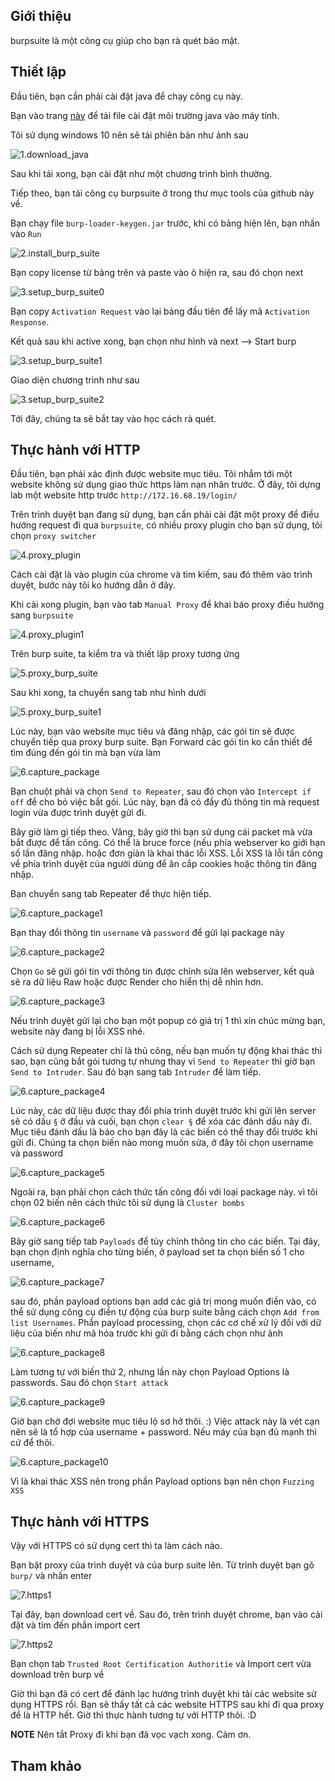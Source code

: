 ## Giới thiệu

burpsuite là một công cụ giúp cho bạn rà quét bảo mật.

## Thiết lập

Đầu tiên, bạn cần phải cài đặt java để chạy công cụ này.

Bạn vào trang [này](http://www.oracle.com/technetwork/java/javase/downloads/jdk8-downloads-2133151.html)  để tải file cài đặt môi trường java vào máy tính.

Tôi sử dụng windows 10 nên sẽ tải phiên bản như ảnh sau

![1.download_java](/images/1.download_java.png)

Sau khi tải xong, bạn cài đặt như một chương trình bình thường.

Tiếp theo, bạn tải công cụ burpsuite ở trong thư mục tools của github này về.

Bạn chạy file `burp-loader-keygen.jar` trước, khi có bảng hiện lên, bạn nhấn vào `Run`

![2.install_burp_suite](/images/2.install_burp_suite.png)

Bạn copy license từ bảng trên và paste vào ô hiện ra, sau đó chọn next

![3.setup_burp_suite0](/images/3.setup_burp_suite0.png)

Bạn copy `Activation Request` vào lại bảng đầu tiên để lấy mã `Activation Response`.

Kết quả sau khi active xong, bạn chọn như hình và next --> Start burp

![3.setup_burp_suite1](/images/3.setup_burp_suite1.png)

Giao diện chương trình như sau

![3.setup_burp_suite2](/images/3.setup_burp_suite2.png)

Tới đây, chúng ta sẽ bắt tay vào học cách rà quét.

## Thực hành với HTTP

Đầu tiên, bạn phải xác định được website mục tiêu. Tôi nhắm tới một website không sử dụng giao thức https làm nạn nhân trước. Ở đây, tôi dựng lab một website http 
trước `http://172.16.68.19/login/`

Trên trình duyệt bạn đang sử dụng, bạn cần phải cài đặt một proxy để điều hướng request đi qua `burpsuite`, có nhiều proxy plugin cho bạn sử dụng, tôi chọn `proxy switcher`

![4.proxy_plugin](/images/4.proxy_plugin.png)

Cách cài đặt là vào plugin của chrome và tìm kiếm, sau đó thêm vào trình duyệt, bước này tôi ko hướng dẫn ở đây.

Khi cài xong plugin, bạn vào tab `Manual Proxy` để khai báo proxy điều hướng sang `burpsuite`

![4.proxy_plugin1](/images/4.proxy_plugin1.png)

Trên burp suite, ta kiểm tra và thiết lập proxy tương ứng 

![5.proxy_burp_suite](/images/5.proxy_burp_suite.png)

Sau khi xong, ta chuyển sang tab như hình dưới

![5.proxy_burp_suite1](/images/5.proxy_burp_suite1.png)

Lúc này, bạn vào website mục tiêu và đăng nhập, các gói tin sẽ được chuyển tiếp qua proxy burp suite. Bạn Forward các gói tin ko cần thiết để tìm đúng đến gói tin mà 
bạn vừa làm

![6.capture_package](/images/6.capture_package.png)

Bạn chuột phải và chọn `Send to Repeater`, sau đó chọn vào `Intercept if off` để cho bỏ việc bắt gói. Lúc này, bạn đã có đầy đủ thông tin mà request login vừa được trình duyệt gửi đi.

Bây giờ làm gì tiếp theo. Vâng, bây giờ thì bạn sử dụng cái packet mà vừa bắt được để tấn công. Có thể là bruce force (nếu phía webserver ko giới hạn số lần đăng nhập. hoặc 
đơn giản là khai thác lỗi XSS. Lỗi XSS là lỗi tấn công về phía trình duyệt của người dùng để ăn cắp cookies hoặc thông tin đăng nhập.

Bạn chuyển sang tab Repeater để thực hiện tiếp.

![6.capture_package1](/images/6.capture_package1.png)

Bạn thay đổi thông tin `username` và `password` để gửi lại package này

![6.capture_package2](/images/6.capture_package2.png)

Chọn `Go` sẽ gửi gói tin với thông tin được chỉnh sửa lên webserver, kết quả sẽ ra dữ liệu Raw hoặc được Render cho hiển thị dễ nhìn hơn.

![6.capture_package3](/images/6.capture_package3.png)

Nếu trình duyệt gửi lại cho bạn một popup có giá trị 1 thì xin chúc mừng bạn, website này đang bị lỗi XSS nhé. 

Cách sử dụng Repeater chỉ là thủ công, nếu bạn muốn tự động khai thác thì sao, bạn cũng bắt gói tương tự nhưng thay vì `Send to Repeater` thì giờ bạn `Send to Intruder`. Sau 
đó bạn sang tab `Intruder` để làm tiếp.

![6.capture_package4](/images/6.capture_package4.png)

Lúc này, các dữ liệu được thay đổi phía trình duyệt trước khi gửi lên server sẽ có dấu `§` ở đầu và cuối, bạn chọn `clear §` để xóa các đánh dấu này đi. Mục tiêu đánh dấu là 
báo cho bạn đây là các biến có thể thay đổi trước khi gửi đi. Chúng ta chọn biến nào mong muốn sửa, ở đây tôi chọn username và password

![6.capture_package5](/images/6.capture_package5.png)

Ngoài ra, bạn phải chọn cách thức tấn công đối với loại package này. vì tôi chọn 02 biến nên cách thức tôi sử dụng là `Cluster bombs`

![6.capture_package6](/images/6.capture_package6.png)

Bây giờ sang tiếp tab `Payloads` để tùy chỉnh thông tin cho các biến. Tại đây, bạn chọn định nghĩa cho từng biến, ở payload set ta chọn biến số 1 cho username, 

![6.capture_package7](/images/6.capture_package7.png)

sau đó, phần payload options bạn add các giá trị mong muốn điền vào, có thể sử dụng công cụ điền tự động của burp suite bằng cách chọn `Add from list Usernames`. 
Phần payload processing, chọn các cơ chế xử lý đối với dữ liệu của biến như mã hóa trước khi gửi đi bằng cách chọn như ảnh

![6.capture_package8](/images/6.capture_package8.png)

Làm tương tự với biến thứ 2, nhưng lần này chọn Payload Options là passwords. Sau đó chọn `Start attack`

![6.capture_package9](/images/6.capture_package9.png)

Giờ bạn chờ đợi website mục tiêu lộ sơ hở thôi. :) Việc attack này là vét cạn nên sẽ là tổ hợp của username + password. Nếu máy của bạn đủ mạnh thì cứ để thôi. 

![6.capture_package10](/images/6.capture_package10.png)

Vì là khai thác XSS nên trong phần Payload options bạn nên chọn `Fuzzing XSS`

## Thực hành với HTTPS

Vậy với HTTPS có sử dụng cert thì ta làm cách nào. 

Bạn bật proxy của trình duyệt và của burp suite lên. Từ trình duyệt bạn gõ `burp/` và nhấn enter

![7.https1](/images/7.https1.png)

Tại đây, bạn download cert về. Sau đó, trên trình duyệt chrome, bạn vào cài đặt và tìm đến phần import cert

![7.https2](/images/7.https2.png)

Bạn chọn tab `Trusted Root Certification Authoritíe` và Import cert vừa download trên burp về

Giờ thì bạn đã có cert để đánh lạc hướng trình duyệt khi tải các website sử dụng HTTPS rồi. Bạn sẽ thấy tất cả các website HTTPS sau khi đi qua proxy để là HTTP hết. 
Giờ thì thực hành tương tự với HTTP thôi. :D

**NOTE** Nên tắt Proxy đi khi bạn đã vọc vạch xong. Cảm ơn.

## Tham khảo
